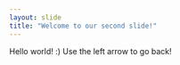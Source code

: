 ```yaml
---
layout: slide
title: "Welcome to our second slide!"
---
```

Hello world! :) 
Use the left arrow to go back!
